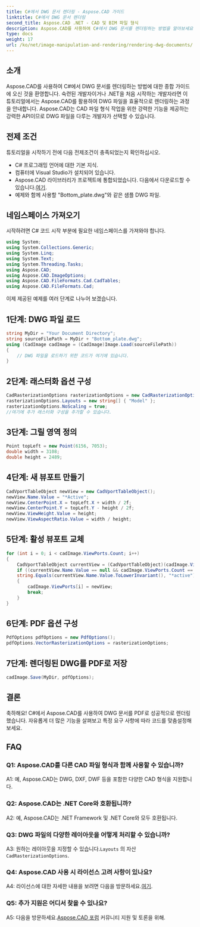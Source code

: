 ```yaml
---
title: C#에서 DWG 문서 렌더링 - Aspose.CAD 가이드
linktitle: C#에서 DWG 문서 렌더링
second_title: Aspose.CAD .NET - CAD 및 BIM 파일 형식
description: Aspose.CAD를 사용하여 C#에서 DWG 문서를 렌더링하는 방법을 알아보세요. 이 단계별 가이드에서는 코드 예제를 사용하여 가져오기, 구성 및 저장을 다룹니다.
type: docs
weight: 17
url: /ko/net/image-manipulation-and-rendering/rendering-dwg-documents/
---
```

## 소개

Aspose.CAD를 사용하여 C#에서 DWG 문서를 렌더링하는 방법에 대한 종합 가이드에 오신 것을 환영합니다. 숙련된 개발자이거나 .NET을 처음 시작하는 개발자라면 이 튜토리얼에서는 Aspose.CAD를 활용하여 DWG 파일을 효율적으로 렌더링하는 과정을 안내합니다. Aspose.CAD는 CAD 파일 형식 작업을 위한 강력한 기능을 제공하는 강력한 API이므로 DWG 파일을 다루는 개발자가 선택할 수 있습니다.

## 전제 조건

튜토리얼을 시작하기 전에 다음 전제조건이 충족되었는지 확인하십시오.

- C# 프로그래밍 언어에 대한 기본 지식.
- 컴퓨터에 Visual Studio가 설치되어 있습니다.
-  Aspose.CAD 라이브러리가 프로젝트에 통합되었습니다. 다음에서 다운로드할 수 있습니다.[여기](https://releases.aspose.com/cad/net/).
- 예제와 함께 사용할 "Bottom_plate.dwg"와 같은 샘플 DWG 파일.

## 네임스페이스 가져오기

시작하려면 C# 코드 시작 부분에 필요한 네임스페이스를 가져와야 합니다.

```csharp
using System;
using System.Collections.Generic;
using System.Linq;
using System.Text;
using System.Threading.Tasks;
using Aspose.CAD;
using Aspose.CAD.ImageOptions;
using Aspose.CAD.FileFormats.Cad.CadTables;
using Aspose.CAD.FileFormats.Cad;
```

이제 제공된 예제를 여러 단계로 나누어 보겠습니다.

## 1단계: DWG 파일 로드

```csharp
string MyDir = "Your Document Directory";
string sourceFilePath = MyDir + "Bottom_plate.dwg";
using (CadImage cadImage = (CadImage)Image.Load(sourceFilePath))
{
    // DWG 파일을 로드하기 위한 코드가 여기에 있습니다.
}
```

## 2단계: 래스터화 옵션 구성

```csharp
CadRasterizationOptions rasterizationOptions = new CadRasterizationOptions();
rasterizationOptions.Layouts = new string[] { "Model" };
rasterizationOptions.NoScaling = true;
//여기에 추가 래스터화 구성을 추가할 수 있습니다.
```

## 3단계: 그릴 영역 정의

```csharp
Point topLeft = new Point(6156, 7053);
double width = 3108;
double height = 2489;
```

## 4단계: 새 뷰포트 만들기

```csharp
CadVportTableObject newView = new CadVportTableObject();
newView.Name.Value = "*Active";
newView.CenterPoint.X = topLeft.X + width / 2f;
newView.CenterPoint.Y = topLeft.Y - height / 2f;
newView.ViewHeight.Value = height;
newView.ViewAspectRatio.Value = width / height;
```

## 5단계: 활성 뷰포트 교체

```csharp
for (int i = 0; i < cadImage.ViewPorts.Count; i++)
{
    CadVportTableObject currentView = (CadVportTableObject)(cadImage.ViewPorts[i]);
    if ((currentView.Name.Value == null && cadImage.ViewPorts.Count == 1) ||
    string.Equals(currentView.Name.Value.ToLowerInvariant(), "*active"))
    {
        cadImage.ViewPorts[i] = newView;
        break;
    }
}
```

## 6단계: PDF 옵션 구성

```csharp
PdfOptions pdfOptions = new PdfOptions();
pdfOptions.VectorRasterizationOptions = rasterizationOptions;
```

## 7단계: 렌더링된 DWG를 PDF로 저장

```csharp
cadImage.Save(MyDir, pdfOptions);
```

## 결론

축하해요! C#에서 Aspose.CAD를 사용하여 DWG 문서를 PDF로 성공적으로 렌더링했습니다. 자유롭게 더 많은 기능을 살펴보고 특정 요구 사항에 따라 코드를 맞춤설정해 보세요.

## FAQ

### Q1: Aspose.CAD를 다른 CAD 파일 형식과 함께 사용할 수 있습니까?

A1: 예, Aspose.CAD는 DWG, DXF, DWF 등을 포함한 다양한 CAD 형식을 지원합니다.

### Q2: Aspose.CAD는 .NET Core와 호환됩니까?

A2: 예, Aspose.CAD는 .NET Framework 및 .NET Core와 모두 호환됩니다.

### Q3: DWG 파일의 다양한 레이아웃을 어떻게 처리할 수 있습니까?

 A3: 원하는 레이아웃을 지정할 수 있습니다.`Layouts` 의 자산`CadRasterizationOptions`.

### Q4: Aspose.CAD 사용 시 라이선스 고려 사항이 있나요?

 A4: 라이선스에 대한 자세한 내용을 보려면 다음을 방문하세요.[여기](https://purchase.aspose.com/buy).

### Q5: 추가 지원은 어디서 찾을 수 있나요?

A5: 다음을 방문하세요.[Aspose.CAD 포럼](https://forum.aspose.com/c/cad/19) 커뮤니티 지원 및 토론을 위해.